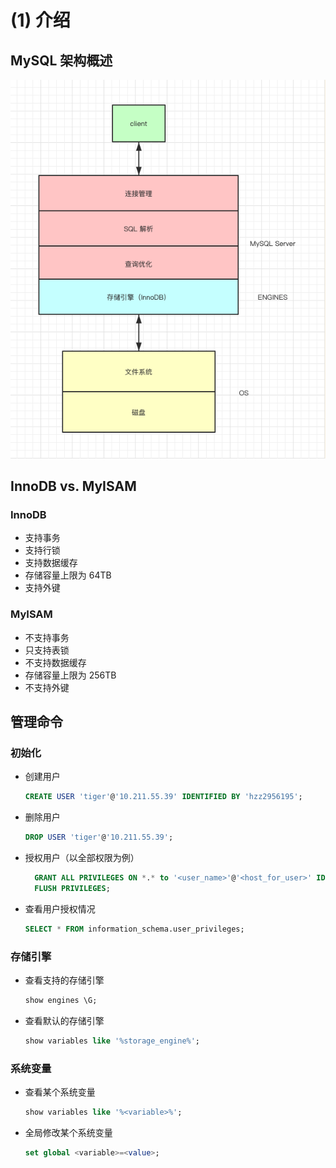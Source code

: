# (1) 介绍

## MySQL 架构概述

![](https://raw.githubusercontent.com/hsxhr-10/Blog/master/image/mysql-1.png)

## InnoDB vs. MyISAM

### InnoDB

- 支持事务
- 支持行锁
- 支持数据缓存
- 存储容量上限为 64TB
- 支持外键

### MyISAM

- 不支持事务
- 只支持表锁
- 不支持数据缓存
- 存储容量上限为 256TB
- 不支持外键

## 管理命令

### 初始化

- 创建用户
    ```SQL
    CREATE USER 'tiger'@'10.211.55.39' IDENTIFIED BY 'hzz2956195';
    ```
- 删除用户
    ```SQL
    DROP USER 'tiger'@'10.211.55.39';
    ```
- 授权用户（以全部权限为例）
  ```SQL
    GRANT ALL PRIVILEGES ON *.* to '<user_name>'@'<host_for_user>' IDENTIFIED BY '<password>';
    FLUSH PRIVILEGES;
    ```
- 查看用户授权情况
    ```SQL
    SELECT * FROM information_schema.user_privileges;
    ```

### 存储引擎

- 查看支持的存储引擎
    ```SQL
    show engines \G;
    ```
- 查看默认的存储引擎
    ```SQL
    show variables like '%storage_engine%';
    ```

### 系统变量

- 查看某个系统变量
  ```SQL
  show variables like '%<variable>%';
  ```
- 全局修改某个系统变量
  ```SQL
  set global <variable>=<value>;
  ```
